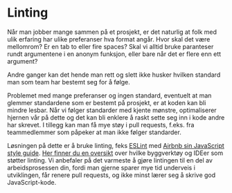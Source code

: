 # Linting

Når man jobber mange sammen på et prosjekt, er det naturlig at folk med ulik erfaring har ulike preferanser hva format angår. Hvor skal det være mellomrom? Er en tab to eller fire spaces? Skal vi alltid bruke paranteser rundt argumentene i en anonym funksjon, eller bare når det er flere enn ett argument?

Andre ganger kan det hende man rett og slett ikke husker hvilken standard man som team har bestemt seg for å følge.

Problemet med mange preferanser og ingen standard, eventuelt at man glemmer standardene som er bestemt på prosjekt, er at koden kan bli mindre lesbar. Når vi følger standarder med kjente mønstre, optimaliserer hjernen vår på dette og det kan bli enklere å raskt sette seg inn i kode andre har skrevet. I tillegg kan man få mye støy i pull requests, f.eks. fra teammedlemmer som påpeker at man ikke følger standarder.

Løsningen på dette er å bruke linting, feks [ESLint](http://eslint.org/) med [Airbnb sin JavaScript style guide](https://github.com/airbnb/javascript). [Her finner du en oversikt](http://eslint.org/docs/user-guide/integrations) over hvilke byggverktøy og IDEer som støtter linting. Vi anbefaler på det varmeste å gjøre lintingen til en del av arbeidsprosessen din, fordi man gjerne sparer mye tid underveis i utviklingen, får renere pull requests, og ikke minst lærer seg å skrive god JavaScript-kode.
